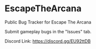 # EscapeTheArcana
Public Bug Tracker for Escape The Arcana

Submit gameplay bugs in the "Issues" tab.

Discord Link: https://discord.gg/EU92ttDB

